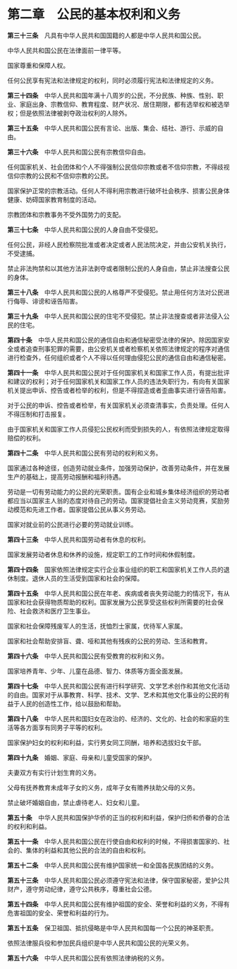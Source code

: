 # 第二章　公民的基本权利和义务

**第三十三条**　凡具有中华人民共和国国籍的人都是中华人民共和国公民。

中华人民共和国公民在法律面前一律平等。

国家尊重和保障人权。

任何公民享有宪法和法律规定的权利，同时必须履行宪法和法律规定的义务。

**第三十四条**　中华人民共和国年满十八周岁的公民，不分民族、种族、性别、职业、家庭出身、宗教信仰、教育程度、财产状况、居住期限，都有选举权和被选举权；但是依照法律被剥夺政治权利的人除外。

**第三十五条**　中华人民共和国公民有言论、出版、集会、结社、游行、示威的自由。

**第三十六条**　中华人民共和国公民有宗教信仰自由。

任何国家机关、社会团体和个人不得强制公民信仰宗教或者不信仰宗教，不得歧视信仰宗教的公民和不信仰宗教的公民。

国家保护正常的宗教活动。任何人不得利用宗教进行破坏社会秩序、损害公民身体健康、妨碍国家教育制度的活动。

宗教团体和宗教事务不受外国势力的支配。

**第三十七条**　中华人民共和国公民的人身自由不受侵犯。

任何公民，非经人民检察院批准或者决定或者人民法院决定，并由公安机关执行，不受逮捕。

禁止非法拘禁和以其他方法非法剥夺或者限制公民的人身自由，禁止非法搜查公民的身体。

**第三十八条**　中华人民共和国公民的人格尊严不受侵犯。禁止用任何方法对公民进行侮辱、诽谤和诬告陷害。

**第三十九条**　中华人民共和国公民的住宅不受侵犯。禁止非法搜查或者非法侵入公民的住宅。

**第四十条**　中华人民共和国公民的通信自由和通信秘密受法律的保护。除因国家安全或者追查刑事犯罪的需要，由公安机关或者检察机关依照法律规定的程序对通信进行检查外，任何组织或者个人不得以任何理由侵犯公民的通信自由和通信秘密。

**第四十一条**　中华人民共和国公民对于任何国家机关和国家工作人员，有提出批评和建议的权利；对于任何国家机关和国家工作人员的违法失职行为，有向有关国家机关提出申诉、控告或者检举的权利，但是不得捏造或者歪曲事实进行诬告陷害。

对于公民的申诉、控告或者检举，有关国家机关必须查清事实，负责处理。任何人不得压制和打击报复。

由于国家机关和国家工作人员侵犯公民权利而受到损失的人，有依照法律规定取得赔偿的权利。

**第四十二条**　中华人民共和国公民有劳动的权利和义务。

国家通过各种途径，创造劳动就业条件，加强劳动保护，改善劳动条件，并在发展生产的基础上，提高劳动报酬和福利待遇。

劳动是一切有劳动能力的公民的光荣职责。国有企业和城乡集体经济组织的劳动者都应当以国家主人翁的态度对待自己的劳动。国家提倡社会主义劳动竞赛，奖励劳动模范和先进工作者。国家提倡公民从事义务劳动。

国家对就业前的公民进行必要的劳动就业训练。

**第四十三条**　中华人民共和国劳动者有休息的权利。

国家发展劳动者休息和休养的设施，规定职工的工作时间和休假制度。

**第四十四条**　国家依照法律规定实行企业事业组织的职工和国家机关工作人员的退休制度。退休人员的生活受到国家和社会的保障。

**第四十五条**　中华人民共和国公民在年老、疾病或者丧失劳动能力的情况下，有从国家和社会获得物质帮助的权利。国家发展为公民享受这些权利所需要的社会保险、社会救济和医疗卫生事业。

国家和社会保障残废军人的生活，抚恤烈士家属，优待军人家属。

国家和社会帮助安排盲、聋、哑和其他有残疾的公民的劳动、生活和教育。

**第四十六条**　中华人民共和国公民有受教育的权利和义务。

国家培养青年、少年、儿童在品德、智力、体质等方面全面发展。

**第四十七条**　中华人民共和国公民有进行科学研究、文学艺术创作和其他文化活动的自由。国家对于从事教育、科学、技术、文学、艺术和其他文化事业的公民的有益于人民的创造性工作，给以鼓励和帮助。

**第四十八条**　中华人民共和国妇女在政治的、经济的、文化的、社会的和家庭的生活等各方面享有同男子平等的权利。

国家保护妇女的权利和利益，实行男女同工同酬，培养和选拔妇女干部。

**第四十九条**　婚姻、家庭、母亲和儿童受国家的保护。

夫妻双方有实行计划生育的义务。

父母有抚养教育未成年子女的义务，成年子女有赡养扶助父母的义务。

禁止破坏婚姻自由，禁止虐待老人、妇女和儿童。

**第五十条**　中华人民共和国保护华侨的正当的权利和利益，保护归侨和侨眷的合法的权利和利益。

**第五十一条**　中华人民共和国公民在行使自由和权利的时候，不得损害国家的、社会的、集体的利益和其他公民的合法的自由和权利。

**第五十二条**　中华人民共和国公民有维护国家统一和全国各民族团结的义务。

**第五十三条**　中华人民共和国公民必须遵守宪法和法律，保守国家秘密，爱护公共财产，遵守劳动纪律，遵守公共秩序，尊重社会公德。

**第五十四条**　中华人民共和国公民有维护祖国的安全、荣誉和利益的义务，不得有危害祖国的安全、荣誉和利益的行为。

**第五十五条**　保卫祖国、抵抗侵略是中华人民共和国每一个公民的神圣职责。

依照法律服兵役和参加民兵组织是中华人民共和国公民的光荣义务。

**第五十六条**　中华人民共和国公民有依照法律纳税的义务。
